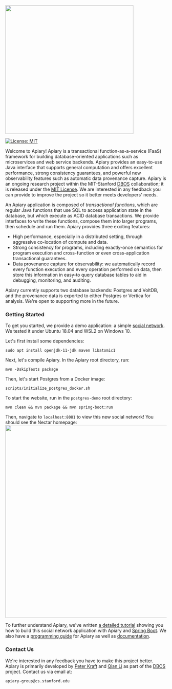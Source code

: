 <img src="https://storage.googleapis.com/apiary_public/apiary_logo_timeburner.png" width="400">

[![License: MIT](https://img.shields.io/badge/License-MIT-yellow.svg)](https://opensource.org/licenses/MIT)

Welcome to Apiary!  Apiary is a transactional function-as-a-service (FaaS) framework for building
database-oriented applications such as microservices and web service backends.
Apiary provides an easy-to-use Java interface that supports general computation
and offers excellent performance, strong consistency guarantees,
and powerful new observability features such as automatic data provenance capture.
Apiary is an ongoing research project within the MIT-Stanford 
[DBOS](https://dbos-project.github.io/) collaboration; it is released under the [MIT License](LICENSE).
We are interested in any feedback you can provide to improve the project
so it better meets developers' needs.

An Apiary application is composed of _transactional functions_,
which are regular Java functions that use SQL to access application state in the database,
but which execute as ACID database transactions.
We provide interfaces to write these functions, compose them into larger programs,
then schedule and run them.  Apiary provides three exciting features:

* High performance, especially in a distributed setting,
through aggressive co-location of compute and data.
* Strong consistency for programs, including exactly-once semantics for program execution 
and cross-function or even cross-application transactional guarantees.
* Data provenance capture for observability: we automatically record 
every function execution and every operation performed on data,
then store this information in easy-to query database tables to aid in
debugging, monitoring, and auditing.

Apiary currently supports two database backends: Postgres and VoltDB, and the provenance data is exported to either Postgres or Vertica for analysis.
We're open to supporting more in the future.

### Getting Started

To get you started, we provide a demo application: a simple [social network](postgres-demo/). We tested it under Ubuntu 18.04 and WSL2 on Windows 10.

Let's first install some dependencies:
```
sudo apt install openjdk-11-jdk maven libatomic1
```

Next, let's compile Apiary. In the Apiary root directory, run:
```
mvn -DskipTests package
```

Then, let's start Postgres from a Docker image:
```
scripts/initialize_postgres_docker.sh
```

To start the website, run in the `postgres-demo` root directory:

    mvn clean && mvn package && mvn spring-boot:run

Then, navigate to `localhost:8081` to view this new social network! You should see the Nectar homepage:
<img src="https://storage.googleapis.com/apiary_public/nectar_network_homepage.png" width="600">

To further understand Apiary, we've written 
[a detailed tutorial](postgres-demo/README.md) showing you how to build this social network
application with Apiary and [Spring Boot](https://spring.io/projects/spring-boot).
We also have a [programming guide](ProgrammingGuide.md)
for Apiary as well as [documentation](https://dbos-project.github.io/apiary-docs/).

### Contact Us

We're interested in any feedback you have to make this project better.
Apiary is primarily developed by [Peter Kraft](http://petereliaskraft.net/)
and [Qian Li](https://cs.stanford.edu/people/qianli/)
as part of the [DBOS](https://dbos-project.github.io/) project.
Contact us via email at:

    apiary-group@cs.stanford.edu
